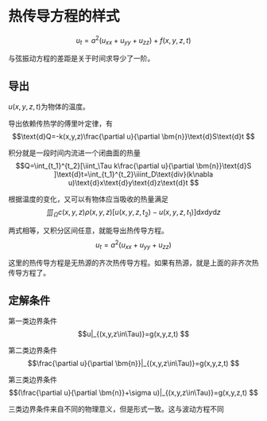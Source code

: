 # 热传导方程的样式

$$u_t=a^2(u_{xx}+u_{yy}+u_{zz})+f(x,y,z,t) $$

与弦振动方程的差距是关于时间求导少了一阶。

## 导出

$u(x,y,z,t)$为物体的温度。

导出依赖传热学的傅里叶定律，有$$\text{d}Q=-k(x,y,z)\frac{\partial u}{\partial \bm{n}}\text{d}S\text{d}t $$

积分就是一段时间内流进一个闭曲面的热量$$Q=\int_{t_1}^{t_2}[\iint_\Tau k\frac{\partial u}{\partial \bm{n}}\text{d}S ]\text{d}t=\int_{t_1}^{t_2}\iiint_D\text{div}(k\nabla u)\text{d}x\text{d}y\text{d}z\text{d}t $$

根据温度的变化，又可以有物体应当吸收的热量满足$$\iiint_\Omega c(x,y,z)\rho(x,y,z) [u(x,y,z,t_2)-u(x,y,z,t_1)]\text{d}x\text{d}y\text{d}z $$

两式相等，又积分区间任意，就能导出热传导方程。
$$u_t=a^2(u_{xx}+u_{yy}+u_{zz}) $$

这里的热传导方程是无热源的齐次热传导方程。如果有热源，就是上面的非齐次热传导方程了。

## 定解条件

第一类边界条件$$u|_{(x,y,z\in\Tau)}=g(x,y,z,t) $$

第二类边界条件$$\frac{\partial u}{\partial \bm{n}}|_{(x,y,z\in\Tau)}=g(x,y,z,t) $$

第三类边界条件$$(\frac{\partial u}{\partial \bm{n}}+\sigma u)|_{(x,y,z\in\Tau)}=g(x,y,z,t) $$

三类边界条件来自不同的物理意义，但是形式一致。这与波动方程不同
